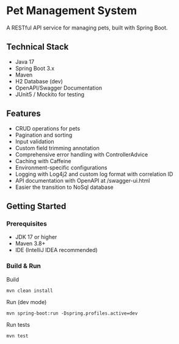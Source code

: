# Pet Management System

A RESTful API service for managing pets, built with Spring Boot.

## Technical Stack

- Java 17
- Spring Boot 3.x
- Maven
- H2 Database (dev)
- OpenAPI/Swagger Documentation
- JUnit5 / Mockito for testing

## Features

- CRUD operations for pets
- Pagination and sorting
- Input validation
- Custom field trimming annotation
- Comprehensive error handling with ControllerAdvice
- Caching with Caffeine
- Environment-specific configurations
- Logging with Log4j2 and custom log format with correlation ID
- API documentation with OpenAPI at /swagger-ui.html
- Easier the transition to NoSql database

## Getting Started

### Prerequisites

- JDK 17 or higher
- Maven 3.8+
- IDE (IntelliJ IDEA recommended)

### Build & Run

Build
```
mvn clean install
```

Run (dev mode)
```
mvn spring-boot:run -Dspring.profiles.active=dev
```

Run tests
```
mvn test
```